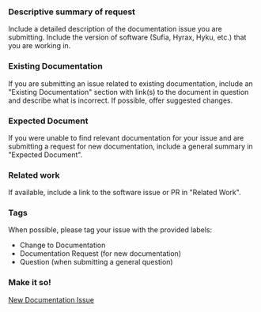 ### Descriptive summary of request

Include a detailed description of the documentation issue you are submitting. Include
the version of software (Sufia, Hyrax, Hyku, etc.) that you are working in.

### Existing Documentation

If you are submitting an issue related to existing documentation, include an "Existing Documentation" section
with link(s) to the document in question and describe what is incorrect. If possible, offer suggested
changes.

### Expected Document

If you were unable to find relevant documentation for your issue and are submitting a request for new documentation,
include a general summary in "Expected Document".

### Related work

If available, include a link to the software issue or PR in "Related Work".

### Tags

When possible, please tag your issue with the provided labels:

- Change to Documentation
- Documentation Request (for new documentation)
- Question (when submitting a general question)

### Make it so!

[New Documentation Issue](https://github.com/projecthydra/projecthydra.github.io/issues/new)

